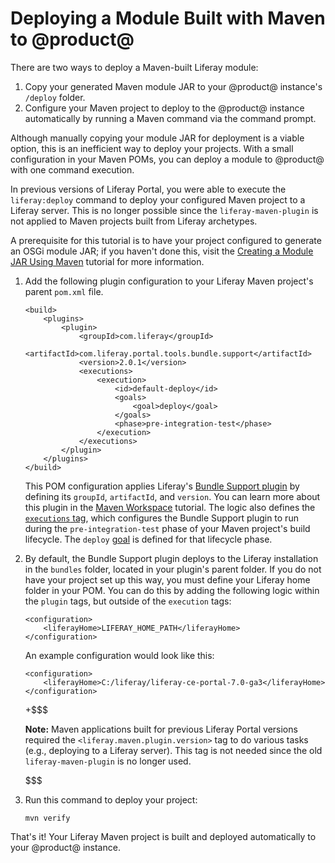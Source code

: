 # Deploying a Module Built with Maven to @product@ [](id=deploying-a-module-built-with-maven-to-product)

There are two ways to deploy a Maven-built Liferay module:

1.  Copy your generated Maven module JAR to your @product@ instance's
    `/deploy` folder.
2.  Configure your Maven project to deploy to the @product@ instance
    automatically by running a Maven command via the command prompt.

Although manually copying your module JAR for deployment is a viable option,
this is an inefficient way to deploy your projects. With a small configuration
in your Maven POMs, you can deploy a module to @product@ with one command
execution.

In previous versions of Liferay Portal, you were able to execute the
`liferay:deploy` command to deploy your configured Maven project to a Liferay
server. This is no longer possible since the `liferay-maven-plugin` is not
applied to Maven projects built from Liferay archetypes.

A prerequisite for this tutorial is to have your project configured to generate
an OSGi module JAR; if you haven't done this, visit the
[Creating a Module JAR Using Maven](/develop/tutorials/-/knowledge_base/7-0/creating-a-module-jar-using-maven)
tutorial for more information.

1.  Add the following plugin configuration to your Liferay Maven project's
    parent `pom.xml` file.

        <build>
            <plugins>
                <plugin>
                    <groupId>com.liferay</groupId>
                    <artifactId>com.liferay.portal.tools.bundle.support</artifactId>
                    <version>2.0.1</version>
                    <executions>
                        <execution>
                            <id>default-deploy</id>
                            <goals>
                                <goal>deploy</goal>
                            </goals>
                            <phase>pre-integration-test</phase>
                        </execution>
                    </executions>
                </plugin>
            </plugins>
        </build>

    This POM configuration applies Liferay's
    [Bundle Support plugin](https://repository.liferay.com/nexus/content/groups/public/com/liferay/com.liferay.portal.tools.bundle.support/)
    by defining its `groupId`, `artifactId`, and `version`. You can learn more
    about this plugin in the
    [Maven Workspace](/develop/tutorials/-/knowledge_base/7-0/maven-workspace)
    tutorial. The logic also defines the
    [`executions` tag](https://maven.apache.org/guides/mini/guide-configuring-plugins.html#Using_the_executions_Tag),
    which configures the Bundle Support plugin to run during the
    `pre-integration-test` phase of your Maven project's build lifecycle. The
    `deploy`
    [goal](http://maven.apache.org/guides/introduction/introduction-to-the-lifecycle.html#A_Build_Phase_is_Made_Up_of_Plugin_Goals)
    is defined for that lifecycle phase.

2.  By default, the Bundle Support plugin deploys to the Liferay installation
    in the `bundles` folder, located in your plugin's parent folder. If you do
    not have your project set up this way, you must define your Liferay home
    folder in your POM. You can do this by adding the following logic within the
    `plugin` tags, but outside of the `execution` tags:

        <configuration>
            <liferayHome>LIFERAY_HOME_PATH</liferayHome>
        </configuration>

    An example configuration would look like this:

        <configuration>
            <liferayHome>C:/liferay/liferay-ce-portal-7.0-ga3</liferayHome>
        </configuration>

    +$$$

    **Note:** Maven applications built for previous Liferay Portal versions
    required the `<liferay.maven.plugin.version>` tag to do various tasks (e.g.,
    deploying to a Liferay server). This tag is not needed since the old
    `liferay-maven-plugin` is no longer used.

    $$$

3.  Run this command to deploy your project:

        mvn verify

That's it! Your Liferay Maven project is built and deployed automatically to
your @product@ instance.
